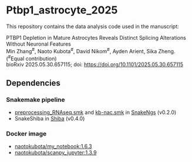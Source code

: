 # Ptbp1_astrocyte_2025

This repository contains the data analysis code used in the manuscript:

PTBP1 Depletion in Mature Astrocytes Reveals Distinct Splicing Alterations Without Neuronal Features<br>
Min Zhang<sup>#</sup>, Naoto Kubota<sup>#</sup>, David Nikom<sup>#</sup>, Ayden Arient, Sika Zheng. (<sup>#</sup>Equal contribution)<br>
bioRxiv 2025.05.30.657115; doi: https://doi.org/10.1101/2025.05.30.657115

## Dependencies

### Snakemake pipeline

- [preprocessing_RNAseq.smk](https://naotokubota.github.io/SnakeNgs/usage/preprocessing_RNAseq/) and [kb-nac.smk](https://naotokubota.github.io/SnakeNgs/usage/kb-nac/) in [SnakeNgs](https://github.com/NaotoKubota/SnakeNgs) (v0.2.0)
- SnakeShiba in [Shiba](https://github.com/Sika-Zheng-Lab/Shiba) (v0.4.0)

### Docker image

- [naotokubota/my_notebook:1.6.3](https://hub.docker.com/repository/docker/naotokubota/my_notebook)
- [naotokubota/scanpy_jupyter:1.3.9](https://hub.docker.com/repository/docker/naotokubota/scanpy_jupyter)
